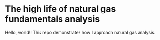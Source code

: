 # The high life of natural gas fundamentals analysis
Hello, world!!
This repo demonstrates how I approach natural gas analysis.
